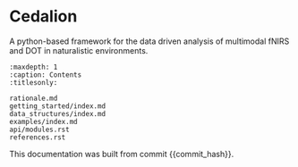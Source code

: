 # Cedalion


A python-based framework for the data driven analysis of multimodal fNIRS and DOT in
naturalistic environments.

```{toctree}
:maxdepth: 1
:caption: Contents
:titlesonly:

rationale.md
getting_started/index.md
data_structures/index.md
examples/index.md
api/modules.rst
references.rst
```

This documentation was built from commit {{commit_hash}}.
